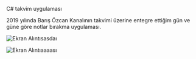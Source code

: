 C# takvim uygulaması

2019 yılında Barış Özcan Kanalının takvimi üzerine entegre ettiğim gün ve güne göre notlar bırakma uygulaması.


![Ekran Alıntısasdaı](https://user-images.githubusercontent.com/60429097/182641034-f77572a2-027c-4ff4-957b-78819fe22ddd.PNG)


![Ekran Alıntıaaaası](https://user-images.githubusercontent.com/60429097/182642778-5c638fbf-18d3-46d7-b6a3-65ce404483f4.PNG)
